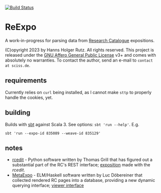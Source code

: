 [![Build Status](https://github.com/Sciss/ReExpo/workflows/Scala%20CI/badge.svg?branch=main)](https://github.com/Sciss/ReExpo/actions?query=workflow%3A%22Scala+CI%22)

# ReExpo

A work-in-progress for parsing data from [Research Catalogue](https://www.researchcatalogue.net) expositions.

(C)opyright 2023 by Hanns Holger Rutz. All rights reserved. This project is released under the
[GNU Affero General Public License](https://github.com/Sciss/ReExpo/blob/main/LICENSE) v3+ and
comes with absolutely no warranties.
To contact the author, send an e-mail to `contact at sciss.de`.

## requirements

Currently relies on `curl` being installed, as I cannot make `sttp` to properly handle the cookies, yet.

## building

Builds with [sbt](https://www.scala-sbt.org/) against Scala 3. See options: `sbt 'run --help'`. E.g.

    sbt 'run --expo-id 835089 --weave-id 835129'

## notes

- [rcedit](https://github.com/grrrr/rcedit) - Python software written by Thomas Grill that has figured out a
  substantial part of the RC's REST interface; [exposition](https://www.researchcatalogue.net/view/1283942/1340975)
  made with the _rcedit_.
- [MetaExpo](https://github.com/Sciss/almat-MetaExpo) - ELM/Haskell software written by Luc Döbereiner that collected
  rendered RC pages into a database, providing a new dynamic querying interface;
  [viewer interface](https://metaexpo.almat.iem.at)
